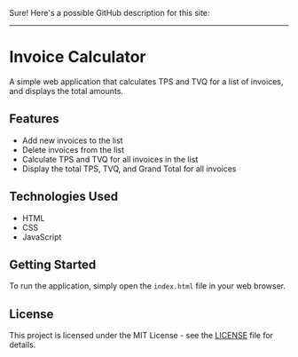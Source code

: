 Sure! Here's a possible GitHub description for this site:

---

# Invoice Calculator

A simple web application that calculates TPS and TVQ for a list of invoices, and displays the total amounts.

## Features

- Add new invoices to the list
- Delete invoices from the list
- Calculate TPS and TVQ for all invoices in the list
- Display the total TPS, TVQ, and Grand Total for all invoices

## Technologies Used

- HTML
- CSS
- JavaScript

## Getting Started

To run the application, simply open the `index.html` file in your web browser.

## License

This project is licensed under the MIT License - see the [LICENSE](LICENSE) file for details.
